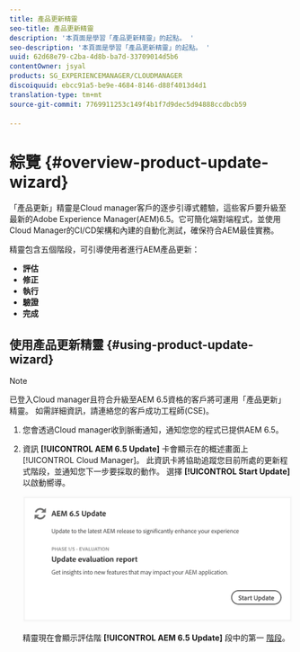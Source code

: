 ```yaml
---
title: 產品更新精靈
seo-title: 產品更新精靈
description: '本頁面是學習「產品更新精靈」的起點。 '
seo-description: '本頁面是學習「產品更新精靈」的起點。 '
uuid: 62d68e79-c2ba-4d8b-ba7d-33709014d5b6
contentOwner: jsyal
products: SG_EXPERIENCEMANAGER/CLOUDMANAGER
discoiquuid: ebcc91a5-be9e-4684-8146-d88f4013d4d1
translation-type: tm+mt
source-git-commit: 7769911253c149f4b1f7d9dec5d94888ccdbcb59

---
```



# 綜覽 {#overview-product-update-wizard}

「產品更新」精靈是Cloud manager客戶的逐步引導式體驗，這些客戶要升級至最新的Adobe Experience Manager(AEM)6.5。它可簡化端對端程式，並使用Cloud Manager的CI/CD架構和內建的自動化測試，確保符合AEM最佳實務。

精靈包含五個階段，可引導使用者進行AEM產品更新：

* **評估**
* **修正**
* **執行**
* **驗證**
* **完成**


## 使用產品更新精靈 {#using-product-update-wizard}

>[!NOTE]
>已登入Cloud manager且符合升級至AEM 6.5資格的客戶將可運用「產品更新」精靈。 如需詳細資訊，請連絡您的客戶成功工程師(CSE)。

1. 您會透過Cloud manager收到脈衝通知，通知您您的程式已提供AEM 6.5。

1. 資訊 **[!UICONTROL AEM 6.5 Update]** 卡會顯示在的概述畫面上 [!UICONTROL Cloud Manager]。 此資訊卡將協助追蹤您目前所處的更新程式階段，並通知您下一步要採取的動作。 選擇 **[!UICONTROL Start Update]** 以啟動嚮導。

   ![](assets/Start-Update.png)

   精靈現在會顯示評估階 **[!UICONTROL AEM 6.5 Update]** 段中的第一 [階段](evaluation.md)。
